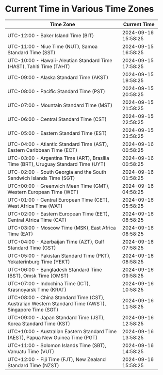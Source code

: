 # Current Time in Various Time Zones

| Time Zone | Current Time |
|-----------|--------------|
| UTC-12:00 - Baker Island Time (BIT) | 2024-09-16 15:58:25 |
| UTC-11:00 - Niue Time (NUT), Samoa Standard Time (SST) | 2024-09-15 16:58:25 |
| UTC-10:00 - Hawaii-Aleutian Standard Time (HAST), Tahiti Time (TAHT) | 2024-09-15 17:58:25 |
| UTC-09:00 - Alaska Standard Time (AKST) | 2024-09-15 19:58:25 |
| UTC-08:00 - Pacific Standard Time (PST) | 2024-09-15 20:58:25 |
| UTC-07:00 - Mountain Standard Time (MST) | 2024-09-15 21:58:25 |
| UTC-06:00 - Central Standard Time (CST) | 2024-09-15 22:58:25 |
| UTC-05:00 - Eastern Standard Time (EST) | 2024-09-15 23:58:25 |
| UTC-04:00 - Atlantic Standard Time (AST), Eastern Caribbean Time (ECT) | 2024-09-16 00:58:25 |
| UTC-03:00 - Argentina Time (ART), Brasília Time (BRT), Uruguay Standard Time (UYT) | 2024-09-16 00:58:25 |
| UTC-02:00 - South Georgia and the South Sandwich Islands Time (SGT) | 2024-09-16 01:58:25 |
| UTC±00:00 - Greenwich Mean Time (GMT), Western European Time (WET) | 2024-09-16 04:58:25 |
| UTC+01:00 - Central European Time (CET), West Africa Time (WAT) | 2024-09-16 05:58:25 |
| UTC+02:00 - Eastern European Time (EET), Central Africa Time (CAT) | 2024-09-16 06:58:25 |
| UTC+03:00 - Moscow Time (MSK), East Africa Time (EAT) | 2024-09-16 06:58:25 |
| UTC+04:00 - Azerbaijan Time (AZT), Gulf Standard Time (GST) | 2024-09-16 07:58:25 |
| UTC+05:00 - Pakistan Standard Time (PKT), Yekaterinburg Time (YEKT) | 2024-09-16 08:58:25 |
| UTC+06:00 - Bangladesh Standard Time (BST), Omsk Time (OMST) | 2024-09-16 09:58:25 |
| UTC+07:00 - Indochina Time (ICT), Krasnoyarsk Time (KRAT) | 2024-09-16 10:58:25 |
| UTC+08:00 - China Standard Time (CST), Australian Western Standard Time (AWST), Singapore Time (SGT) | 2024-09-16 11:58:25 |
| UTC+09:00 - Japan Standard Time (JST), Korea Standard Time (KST) | 2024-09-16 12:58:25 |
| UTC+10:00 - Australian Eastern Standard Time (AEST), Papua New Guinea Time (PGT) | 2024-09-16 13:58:25 |
| UTC+11:00 - Solomon Islands Time (SBT), Vanuatu Time (VUT) | 2024-09-16 14:58:25 |
| UTC+12:00 - Fiji Time (FJT), New Zealand Standard Time (NZST) | 2024-09-16 15:58:25 |
